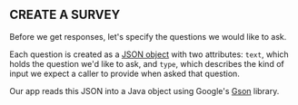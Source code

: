 ## CREATE A SURVEY
Before we get responses, let's specify the questions we would like to ask.

Each question is created as a [JSON object](http://json.org) with two attributes: ```text```, which holds the question we'd like to ask, and ```type```, which describes the kind of input we expect a caller to provide when asked that question.

Our app reads this JSON into a Java object using Google's [Gson](https://sites.google.com/site/gson/gson-user-guide#TOC-Overview) library.
